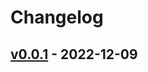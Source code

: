 # Changelog

## [v0.0.1](https://github.com/mashiike/redshift-data-set-annotator/commits/v0.0.1) - 2022-12-09
